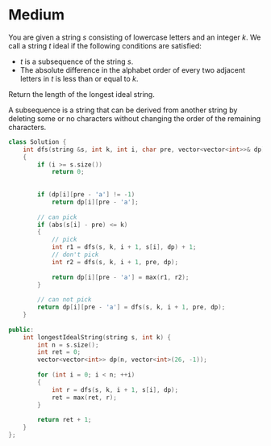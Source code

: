 # Medium

You are given a string $s$ consisting of lowercase letters and an integer $k$. We call a string $t$ ideal if the following conditions are satisfied:

- $t$ is a subsequence of the string $s$.
- The absolute difference in the alphabet order of every two adjacent letters in $t$ is less than or equal to $k$.

Return the length of the longest ideal string.

A subsequence is a string that can be derived from another string by deleting some or no characters without changing the order of the remaining characters.

```cpp
class Solution {
    int dfs(string &s, int k, int i, char pre, vector<vector<int>>& dp)
    {
        if (i >= s.size())
            return 0;
        
        
        if (dp[i][pre - 'a'] != -1)
            return dp[i][pre - 'a'];
        
        // can pick
        if (abs(s[i] - pre) <= k)
        {
            // pick
            int r1 = dfs(s, k, i + 1, s[i], dp) + 1;
            // don't pick
            int r2 = dfs(s, k, i + 1, pre, dp);
            
            return dp[i][pre - 'a'] = max(r1, r2);
        }
        
        // can not pick
        return dp[i][pre - 'a'] = dfs(s, k, i + 1, pre, dp);
    }
    
public:
    int longestIdealString(string s, int k) {
        int n = s.size();
        int ret = 0;
        vector<vector<int>> dp(n, vector<int>(26, -1));
        
        for (int i = 0; i < n; ++i)
        {
            int r = dfs(s, k, i + 1, s[i], dp);
            ret = max(ret, r);
        }
        
        return ret + 1;
    }
};
```
